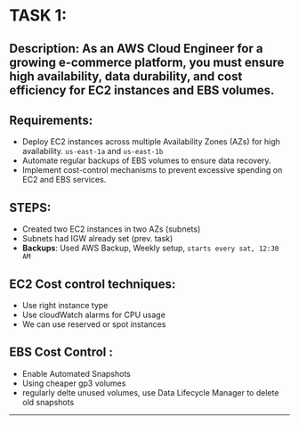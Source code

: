 # TASK 1:
## Description: As an AWS Cloud Engineer for a growing e-commerce platform, you must ensure high availability, data durability, and cost efficiency for EC2 instances and EBS volumes.
## Requirements:
  - Deploy EC2 instances across multiple Availability Zones (AZs) for high availability. `us-east-1a` and `us-east-1b`
  - Automate regular backups of EBS volumes to ensure data recovery.
  - Implement cost-control mechanisms to prevent excessive spending on EC2 and EBS services.

## STEPS:
  - Created two EC2 instances in two AZs (subnets)
  - Subnets had IGW already set (prev. task)
  - **Backups**: Used AWS Backup, Weekly setup, `starts every sat, 12:30 AM`

## EC2 Cost control techniques:
  - Use right instance type
  - Use cloudWatch alarms for CPU usage
  - We can use reserved or spot instances

## EBS Cost Control :
  - Enable Automated Snapshots
  - Using cheaper gp3 volumes
  - regularly delte unused volumes, use Data Lifecycle Manager to delete old snapshots

<hr>
